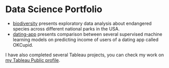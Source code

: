 # Data Science Portfolio
- [biodiversity](https://github.com/raymcnd/data-science-portfolio/blob/main/biodiversity/biodiversity.ipynb) presents exploratory data analysis about endangered species across different national parks in the USA.
- [dating-app](https://github.com/raymcnd/data-science-portfolio/blob/main/dating-app/dating-app.ipynb) presents comparison between several supervised machine learning models on predicting income of users of a dating app called OKCupid.

I have also completed several Tableau projects, you can check my work on [my Tableau Public profile](https://public.tableau.com/app/profile/raymcnd).
